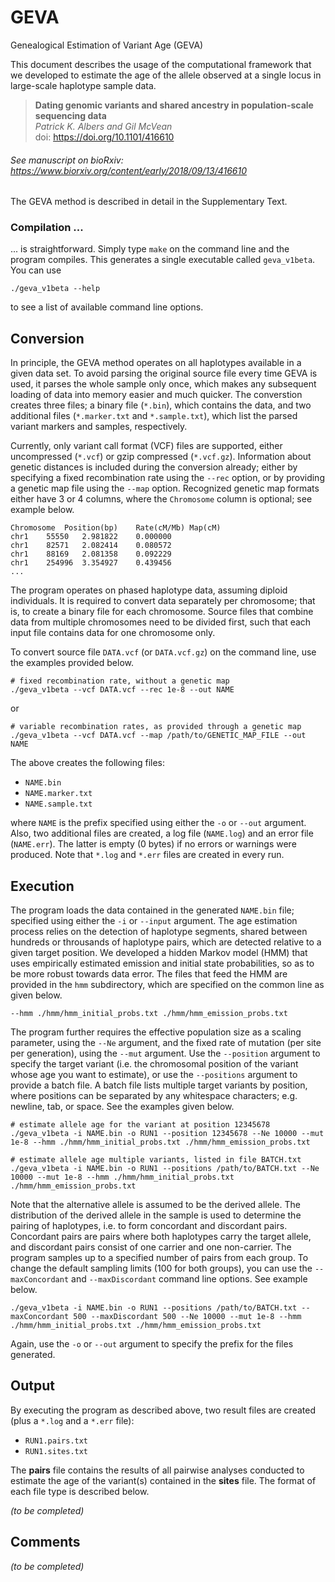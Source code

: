 # GEVA
Genealogical Estimation of Variant Age (GEVA)


This document describes the usage of the computational framework that we developed to estimate the age of the allele observed at a single locus in large-scale haplotype sample data.


> **Dating genomic variants and shared ancestry in population-scale sequencing data**  
> *Patrick K. Albers and Gil McVean*  
> doi: https://doi.org/10.1101/416610
###### See manuscript on bioRxiv: https://www.biorxiv.org/content/early/2018/09/13/416610

The GEVA method is described in detail in the Supplementary Text.



### Compilation ...
... is straightforward. Simply type `make` on the command line and the program compiles.
This generates a single executable called `geva_v1beta`.
You can use
```
./geva_v1beta --help
```
to see a list of available command line options.


## Conversion
In principle, the GEVA method operates on all haplotypes available in a given data set.
To avoid parsing the original source file every time GEVA is used, it parses the whole sample only once, which makes any subsequent loading of data into memory easier and much quicker.
The converstion creates three files; a binary file (`*.bin`), which contains the data, and two additional files (`*.marker.txt` and `*.sample.txt`), which list the parsed variant markers and samples, respectively.

Currently, only variant call format (VCF) files are supported, either uncompressed (`*.vcf`) or gzip compressed (`*.vcf.gz`).
Information about genetic distances is included during the conversion already; either by specifying a fixed recombination rate using the `--rec` option, or by providing a genetic map file using the `--map` option.
Recognized genetic map formats either have 3 or 4 columns, where the `Chromosome` column is optional; see example below.
```
Chromosome	Position(bp)	Rate(cM/Mb)	Map(cM)
chr1	55550	2.981822	0.000000
chr1	82571	2.082414	0.080572
chr1	88169	2.081358	0.092229
chr1	254996	3.354927	0.439456
...
```

The program operates on phased haplotype data, assuming diploid individuals.
It is required to convert data separately per chromosome; that is, to create a binary file for each chromosome.
Source files that combine data from multiple chromosomes need to be divided first, such that each input file contains data for one chromosome only.

To convert source file `DATA.vcf` (or `DATA.vcf.gz`) on the command line, use the examples provided below.
```
# fixed recombination rate, without a genetic map
./geva_v1beta --vcf DATA.vcf --rec 1e-8 --out NAME
```
or
```
# variable recombination rates, as provided through a genetic map
./geva_v1beta --vcf DATA.vcf --map /path/to/GENETIC_MAP_FILE --out NAME
```
The above creates the following files:
- `NAME.bin`
- `NAME.marker.txt`
- `NAME.sample.txt`

where `NAME` is the prefix specified using either the `-o` or `--out` argument.
Also, two additional files are created, a log file (`NAME.log`) and an error file (`NAME.err`). The latter is empty (0 bytes) if no errors or warnings were produced.
Note that `*.log` and `*.err` files are created in every run.


## Execution
The program loads the data contained in the generated `NAME.bin` file; specified using either the `-i` or `--input` argument.
The age estimation process relies on the detection of haplotype segments, shared between hundreds or throusands of haplotype pairs, which are detected relative to a given target position.
We developed a hidden Markov model (HMM) that uses empirically estimated emission and initial state probabilities, so as to be more robust towards data error.
The files that feed the HMM are provided in the `hmm` subdirectory, which are specified on the common line as given below.
```
--hmm ./hmm/hmm_initial_probs.txt ./hmm/hmm_emission_probs.txt
```
The program further requires the effective population size as a scaling parameter, using the `--Ne` argument, and the fixed rate of mutation (per site per generation), using the `--mut` argument.
Use the `--position` argument to specify the target variant (i.e. the chromosomal position of the variant whose age you want to estimate), or use the `--positions` argument to provide a batch file.
A batch file lists multiple target variants by position, where positions can be separated by any whitespace characters; e.g. newline, tab, or space.
See the examples given below.

```
# estimate allele age for the variant at position 12345678
./geva_v1beta -i NAME.bin -o RUN1 --position 12345678 --Ne 10000 --mut 1e-8 --hmm ./hmm/hmm_initial_probs.txt ./hmm/hmm_emission_probs.txt
```

```
# estimate allele age multiple variants, listed in file BATCH.txt
./geva_v1beta -i NAME.bin -o RUN1 --positions /path/to/BATCH.txt --Ne 10000 --mut 1e-8 --hmm ./hmm/hmm_initial_probs.txt ./hmm/hmm_emission_probs.txt
```

Note that the alternative allele is assumed to be the derived allele. The distribution of the derived allele in the sample is used to determine the pairing of haplotypes, i.e. to form concordant and discordant pairs.
Concordant pairs are pairs where both haplotypes carry the target allele, and discordant pairs consist of one carrier and one non-carrier.
The program samples up to a specified number of pairs from each group.
To change the default sampling limits (100 for both groups), you can use the `--maxConcordant` and `--maxDiscordant` command line options.
See example below.
```
./geva_v1beta -i NAME.bin -o RUN1 --positions /path/to/BATCH.txt --maxConcordant 500 --maxDiscordant 500 --Ne 10000 --mut 1e-8 --hmm ./hmm/hmm_initial_probs.txt ./hmm/hmm_emission_probs.txt
```

Again, use the `-o` or `--out` argument to specify the prefix for the files generated.


## Output
By executing the program as described above, two result files are created (plus a `*.log` and a `*.err` file):
- `RUN1.pairs.txt`
- `RUN1.sites.txt`

The **pairs** file contains the results of all pairwise analyses conducted to estimate the age of the variant(s) contained in the **sites** file.
The format of each file type is described below.

*(to be completed)*


## Comments

*(to be completed)*

